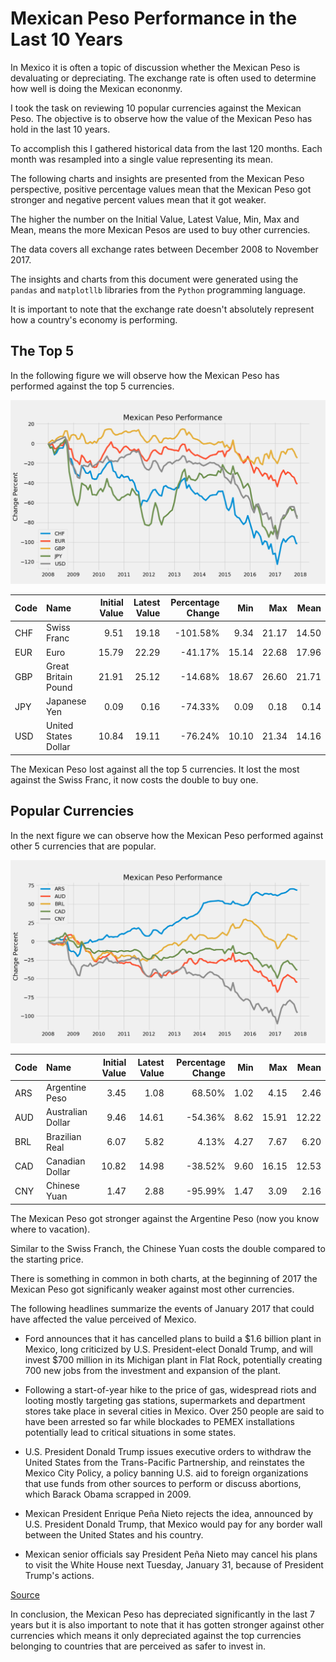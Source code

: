 # Mexican Peso Performance in the Last 10 Years

In Mexico it is often a topic of discussion whether the Mexican Peso is devaluating or depreciating. The exchange rate is often used to determine how well is doing the Mexican econonmy.

I took the task on reviewing 10 popular currencies against the Mexican Peso. The objective is to observe how the value of the Mexican Peso has hold in the last 10 years.

To accomplish this I gathered historical data from the last 120 months. Each month was resampled into a single value representing its mean.

The following charts and insights are presented from the Mexican Peso perspective, positive percentage values mean that the Mexican Peso got stronger and negative percent values mean that it got weaker.

The higher the number on the Initial Value, Latest Value, Min, Max and Mean, means the more Mexican Pesos are used to buy other currencies.

The data covers all exchange rates between December 2008 to November 2017.

The insights and charts from this document were generated using the `pandas` and `matplotllb` libraries from the `Python` programming language.

It is important to note that the exchange rate doesn't absolutely represent how a country's economy is performing.

## The Top 5

In the following figure we will observe how the Mexican Peso has performed against the top 5 currencies.

![Top 5](images/top5.png)

| Code | Name | Initial Value | Latest Value | Percentage Change | Min | Max | Mean |
| ---- |:---------------------|------:|------:|---------:|------:|------:|------:|
| CHF  | Swiss Franc          |  9.51 | 19.18 | -101.58% | 9.34  | 21.17 | 14.50 |
| EUR  | Euro                 | 15.79 | 22.29 |  -41.17% | 15.14 | 22.68 | 17.96 |
| GBP  | Great Britain Pound  | 21.91 | 25.12 |  -14.68% | 18.67 | 26.60 | 21.71 |
| JPY  | Japanese Yen         |  0.09 |  0.16 |  -74.33% |  0.09  | 0.18 |  0.14 |
| USD  | United States Dollar | 10.84 | 19.11 |  -76.24% | 10.10 | 21.34 | 14.16 |

The Mexican Peso lost against all the top 5 currencies. It lost the most against the Swiss Franc, it now costs the double to buy one.

## Popular Currencies

In the next figure we can observe how the Mexican Peso performed against other 5 currencies that are popular.

![Top 5](images/popular.png)

| Code | Name | Initial Value | Latest Value | Percentage Change | Min | Max | Mean |
| ---- |:---------------------|------:|------:|--------:|-----:|------:|------:|
| ARS  | Argentine Peso       |  3.45 |  1.08 |  68.50% | 1.02 |  4.15 |  2.46 |
| AUD  | Australian Dollar    |  9.46 | 14.61 | -54.36% | 8.62 | 15.91 | 12.22 |
| BRL  | Brazilian Real       |  6.07 |  5.82 |   4.13% | 4.27 |  7.67 |  6.20 |
| CAD  | Canadian Dollar      | 10.82 | 14.98 | -38.52% | 9.60 | 16.15 | 12.53 |
| CNY  | Chinese Yuan         |  1.47 |  2.88 | -95.99% | 1.47 |  3.09 |  2.16 |

The Mexican Peso got stronger against the Argentine Peso (now you know where to vacation).

Similar to the Swiss Franch, the Chinese Yuan costs the double compared to the starting price.

There is something in common in both charts, at the beginning of 2017 the Mexican Peso got significanly weaker against most other currencies.

The following headlines summarize the events of January 2017 that could have affected the value perceived of Mexico.

* Ford announces that it has cancelled plans to build a $1.6 billion plant in Mexico, long criticized by U.S. President-elect Donald Trump, and will invest $700 million in its Michigan plant in Flat Rock, potentially creating 700 new jobs from the investment and expansion of the plant.

* Following a start-of-year hike to the price of gas, widespread riots and looting mostly targeting gas stations, supermarkets and department stores take place in several cities in Mexico. Over 250 people are said to have been arrested so far while blockades to PEMEX installations potentially lead to critical situations in some states. 

* U.S. President Donald Trump issues executive orders to withdraw the United States from the Trans-Pacific Partnership, and reinstates the Mexico City Policy, a policy banning U.S. aid to foreign organizations that use funds from other sources to perform or discuss abortions, which Barack Obama scrapped in 2009.

* Mexican President Enrique Peña Nieto rejects the idea, announced by U.S. President Donald Trump, that Mexico would pay for any border wall between the United States and his country.

* Mexican senior officials say President Peña Nieto may cancel his plans to visit the White House next Tuesday, January 31, because of President Trump's actions.

[Source](https://en.wikipedia.org/wiki/Portal:Current_events/January_2017)

In conclusion, the Mexican Peso has depreciated significantly in the last 7 years but it is also important to note that it has gotten stronger against other currencies which means it only depreciated against the top currencies belonging to countries that are perceived as safer to invest in.